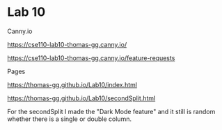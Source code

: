 # Lab 10

Canny.io

https://cse110-lab10-thomas-gg.canny.io/

https://cse110-lab10-thomas-gg.canny.io/feature-requests

Pages

https://thomas-gg.github.io/Lab10/index.html

https://thomas-gg.github.io/Lab10/secondSplit.html

For the secondSplit I made the "Dark Mode feature" and it still is random whether there is a single or double column.
